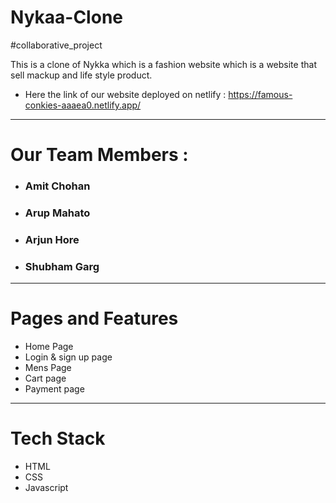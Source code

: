 # Nykaa-Clone
  #collaborative_project 
  
This is a clone of Nykka which is a fashion website which is a website that sell mackup and life style product.
* Here the link of our website deployed on netlify : https://famous-conkies-aaaea0.netlify.app/
----------------------------
# Our Team Members :
* ### Amit Chohan
* ### Arup Mahato
* ### Arjun Hore
* ### Shubham Garg


-------------------------


# Pages and Features

* Home Page 
* Login & sign up page
* Mens Page
* Cart page
* Payment page

---------------------------

# Tech Stack 

* HTML
* CSS
* Javascript
